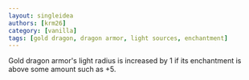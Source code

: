```yaml
---
layout: singleidea
authors: [krm26]
category: [vanilla]
tags: [gold dragon, dragon armor, light sources, enchantment]
---
```

Gold dragon armor's light radius is increased by 1 if its enchantment is above some amount such as +5.
